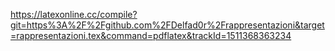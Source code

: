 <https://latexonline.cc/compile?git=https%3A%2F%2Fgithub.com%2FDelfad0r%2Frappresentazioni&target=rappresentazioni.tex&command=pdflatex&trackId=1511368363234> 
